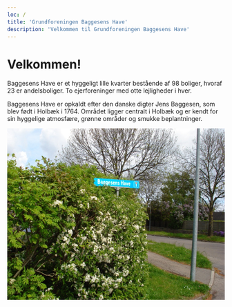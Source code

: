 ```yaml
---
loc: /
title: 'Grundforeningen Baggesens Have'
description: 'Velkommen til Grundforeningen Baggesens Have'
---
```


# Velkommen!

Baggesens Have er et hyggeligt lille kvarter bestående af 98 boliger, hvoraf 23 er
andelsboliger. To ejerforeninger med otte lejligheder i hver.

Baggesens Have er opkaldt efter den danske digter Jens Baggesen, som blev født i
Holbæk i 1764. Området ligger centralt i Holbæk og er kendt for sin hyggelige
atmosfære, grønne områder og smukke beplantninger.

<img src="home.jpg" >